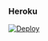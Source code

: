 ### Heroku
[![Deploy](https://www.herokucdn.com/deploy/button.svg)](https://heroku.com/deploy?template=https://github.com/Sasukedem/newultra)
